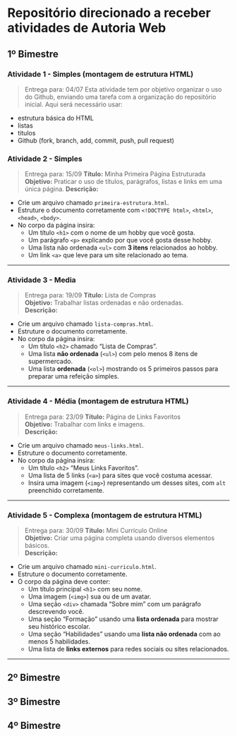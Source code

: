 # Repositório direcionado a receber atividades de Autoria Web

## 1º Bimestre
### Atividade 1 - Simples (montagem de estrutura HTML)
> Entrega para: 04/07
Esta atividade tem por objetivo organizar o uso do Github, enviando uma tarefa com a organização do repositório inicial.
Aqui será necessário usar:
- estrutura básica do HTML
- listas
- titulos
- Github (fork, branch, add, commit, push, pull request)

### Atividade 2 - Simples
> Entrega para: 15/09
**Título:** Minha Primeira Página Estruturada  
**Objetivo:** Praticar o uso de títulos, parágrafos, listas e links em uma única página. 
**Descrição:**  
- Crie um arquivo chamado `primeira-estrutura.html`.  
- Estruture o documento corretamente com `<!DOCTYPE html>`, `<html>`, `<head>`, `<body>`.  
- No corpo da página insira:  
  - Um título `<h1>` com o nome de um hobby que você gosta.  
  - Um parágrafo `<p>` explicando por que você gosta desse hobby.  
  - Uma lista não ordenada `<ul>` com **3 itens** relacionados ao hobby.  
  - Um link `<a>` que leve para um site relacionado ao tema.  

---

### Atividade 3 - Media
> Entrega para: 19/09
**Título:** Lista de Compras  
**Objetivo:** Trabalhar listas ordenadas e não ordenadas.  
**Descrição:**  
- Crie um arquivo chamado `lista-compras.html`.  
- Estruture o documento corretamente.  
- No corpo da página insira:  
  - Um título `<h2>` chamado “Lista de Compras”.  
  - Uma lista **não ordenada** (`<ul>`) com pelo menos 8 itens de supermercado.  
  - Uma lista **ordenada** (`<ol>`) mostrando os 5 primeiros passos para preparar uma refeição simples.  

---

### Atividade 4 - Média (montagem de estrutura HTML)
> Entrega para: 23/09
**Título:** Página de Links Favoritos  
**Objetivo:** Trabalhar com links e imagens.  
**Descrição:**  
- Crie um arquivo chamado `meus-links.html`.  
- Estruture o documento corretamente.  
- No corpo da página insira:  
  - Um título `<h2>` “Meus Links Favoritos”.  
  - Uma lista de 5 links (`<a>`) para sites que você costuma acessar.  
  - Insira uma imagem (`<img>`) representando um desses sites, com `alt` preenchido corretamente.  

---

### Atividade 5 - Complexa (montagem de estrutura HTML)
> Entrega para: 30/09
**Título:** Mini Currículo Online  
**Objetivo:** Criar uma página completa usando diversos elementos básicos.  
**Descrição:**  
- Crie um arquivo chamado `mini-curriculo.html`.  
- Estruture o documento corretamente.  
- O corpo da página deve conter:  
  - Um título principal `<h1>` com seu nome.  
  - Uma imagem (`<img>`) sua ou de um avatar.  
  - Uma seção `<div>` chamada “Sobre mim” com um parágrafo descrevendo você.  
  - Uma seção “Formação” usando uma **lista ordenada** para mostrar seu histórico escolar.  
  - Uma seção “Habilidades” usando uma **lista não ordenada** com ao menos 5 habilidades.  
  - Uma lista de **links externos** para redes sociais ou sites relacionados.  

---

## 2º Bimestre

## 3º Bimestre

## 4º Bimestre
